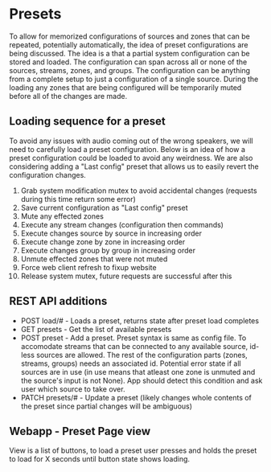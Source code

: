 # Presets
To allow for memorized configurations of sources and zones that can be repeated, potentially automatically, the idea of preset configurations are being discussed. The idea is a that a partial system configuration can be stored and loaded. The configuration can span across all or none of the sources, streams, zones, and groups. The configuration can be anything from a complete setup to just a configuration of a single source. During the loading any zones that are being configured will be temporarily muted before all of the changes are made.

## Loading sequence for a preset
To avoid any issues with audio coming out of the wrong speakers, we will need to carefully load a preset configuration. Below is an idea of how a preset configuration could be loaded to avoid any weirdness. We are also considering adding a "Last config" preset that allows us to easily revert the configuration changes.

1. Grab system modification mutex to avoid accidental changes (requests during this time return some error)
1. Save current configuration as "Last config" preset
1. Mute any effected zones
1. Execute any stream changes (configuration then commands)
1. Execute changes source by source in increasing order
1. Execute change zone by zone in increasing order
1. Execute changes group by group in increasing order
1. Unmute effected zones that were not muted
1. Force web client refresh to fixup website
1. Release system mutex, future requests are successful after this

## REST API additions
- POST load/# - Loads a preset, returns state after preset load completes
- GET presets - Get the list of available presets
- POST preset - Add a preset. Preset syntax is same as config file. To accomodate streams that can be connected to any available source, id-less sources are allowed. The rest of the configuration parts (zones, streams, groups) needs an associated id. Potential error state if all sources are in use (in use means that atleast one zone is unmuted and the source's input is not None). App should detect this condition and ask user which source to take over.
- PATCH presets/# - Update a preset (likely changes whole contents of the preset since partial changes will be ambiguous)

## Webapp - Preset Page view
View is a list of buttons, to load a preset user presses and holds the preset to load for X seconds until button state shows loading.
